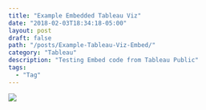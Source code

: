 ```yaml
---
title: "Example Embedded Tableau Viz"
date: "2018-02-03T18:34:18-05:00"
layout: post
draft: false
path: "/posts/Example-Tableau-Viz-Embed/"
category: "Tableau"
description: "Testing Embed code from Tableau Public"
tags:
  - "Tag"
---
```


<div class='tableauPlaceholder' id='viz1517700764264' style='position: relative'>
    <noscript>
        <a href='#'><img alt=' ' src='https:&#47;&#47;public.tableau.com&#47;static&#47;images&#47;Ac&#47;Accidental_aRtSubmission&#47;ComparePlots&#47;1_rss.png' style='border: none' /></a>
    </noscript>
    <object class='tableauViz'  style='display:none;' width='100%'>
        <param name='host_url' value='https%3A%2F%2Fpublic.tableau.com%2F' /> 
        <param name='embed_code_version' value='3' /> 
        <param name='site_root' value='' />
        <param name='name' value='Accidental_aRtSubmission&#47;ComparePlots' />
        <param name='tabs' value='no' />
        <param name='toolbar' value='yes' />
        <param name='static_image' value='https:&#47;&#47;public.tableau.com&#47;static&#47;images&#47;Ac&#47;Accidental_aRtSubmission&#47;ComparePlots&#47;1.png' /> 
        <param name='animate_transition' value='yes' />
        <param name='display_static_image' value='yes' />
        <param name='display_spinner' value='yes' />
        <param name='display_overlay' value='yes' />
        <param name='display_count' value='yes' />
    </object>
</div>                
<script type='text/javascript'>                    
    var divElement = document.getElementById('viz1517700764264');                    
    var vizElement = divElement.getElementsByTagName('object')[0];                    
    //vizElement.style.width='100%';
    //vizElement.style.height='600px';                    
    var scriptElement = document.createElement('script');                    
    scriptElement.src = 'https://public.tableau.com/javascripts/api/viz_v1.js';                    
    vizElement.parentNode.insertBefore(scriptElement, vizElement);                
</script>